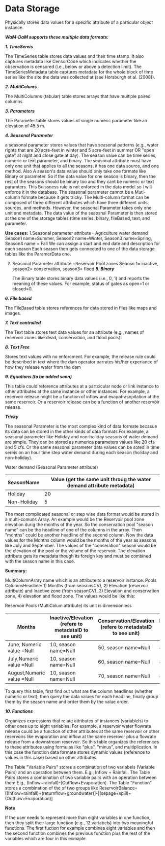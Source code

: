 Data Storage
============

Physically stores data values for a specific attribute of a particular object instance.


***WaM-DaM supports these multiple data formats:*** <p>
***1. TimeSereis*** <p>
The TimeSeries table stores data values and their time stamp. It also captures metadata like CensorCode which indicates whether the observation is censored (i.e., below or above a detection limit). 
The TimeSeriesMetadata table captures metadata for the whole block of time series like the site the data was collected at (see Horsburgh et al. (2008)).   

***2. MultiColums***<p>
 The MultiColumns (tabular) table stores arrays that have multiple paired columns.

***3. Parameters*** <p>
The Parameter table stores values of single numeric parameter like an elevation of 45.5 m. 

***4. Seasonal Parameter*** <p>
a seasonal parameter stores values that have seasonal patterns (e.g., water rights that are 20 acre-feet in winter and 5 acre-feet in summer OR "open gate" at night and close gate at day). The season value can be time series, numeric or text parameter, and binary. The seasonal attribute must have only one unit that applies to all the seasons, it has one data source, and one method. Also A season's data value should only take one formate like Binary or parameter. So if the data value for one season is binary, then the rest of the seasons should be binary too and they cant be numeric or text paramters. This Buissness rule is not enforced in the data model so I will enforce it in the database. The seasonal parameter cannot be a Muti-column formate because it gets tricky. The Multi-column format can be composed of three different attributes which have three different units, sources, and methods. However, the seasonal Parameter takes only one unit and metadata. The data value of the seaosnal Parameter is then stored at the one of the storage tables (time series, binary, fileBased, text, and parameter. 

**Use cases:**
1.Seasonal parameter attribute= Agriculture water demand
Season1 name=Summer, Season2 name=Winter, Season3 name=Spring, Season4 name = Fall
We can assign a start and end date and description for each season
Each season then gets connected to one of the data storage tables like the ParamerData one. 

2. Seasonal Parameter attribute =Reservoir Pool zones 
Seaosn 1= inactive, season2= conservation, season3= flood
***5. Binary***<p>
The Binary table stores binary data values (i.e., 0, 1) and reports the meaning of these values. For example, status of gates as open=1 or closed=0.

***6. File based***<p> 
 The FileBased table stores references for data stored in files like maps and images.

***7. Text controlled***<p>
The Text table stores text data values for an attribute (e.g., names of reservoir zones like dead, conservation, and flood pools).

***8. Text Free*** <p>
Stores text values with no enforcment. For example, the release rule could be described in text where the dam operator narrates his/her experiance of how they release water from the dam

***9. Equations (to be added soon)***<p>
This table could reference attributes at a partcicular node or link instance to other attributes at the same instance or other instances. For example, a reservoir release might be a function of inflow and evapotrasnpitation at the same reservoir. Or a reservoir release can be a function of another reservoir release.

***Tricky*** <p>
The seasonal Parameter is the most complex kind of data formate becasue its data can be stored in the other kinds of data formats.For example, a seasonal parameter like Holiday and non-holiday seasons of water demand are simple. They can be stored as numerica parameters values like 20 cfs and 5 cfs. Or the same seasonal parameter data values can be soted in time sereis on an hour time step water demand during each season (holiday and non-holiday). 

Water demand (Seasonal Parameter attribute) 

SeasonName   | Value (get the same unit throug the water demand attribute metadata)  
------------ | -------------
Holiday      | 20
Non-Holiday  | 5

The most complicated seasonal or step wise data format would be stored in a multi-comuns Array. An example would be the Reservoir pool zone elevation durig the months of the year. So the conservation pool "season name" can be the headline of one of the columns in the array. Then "months" could be another headline of the second column. Now the data values for the Months column would be the months of the year as seasons like July and September. The values of the "conseration" season would be the elevation of the pool or the volume of the reservoir. The elevation attribute gets its metadata though its foreign key and must be combined with the season name in this case. <p>
**Summary:** <p>
MultiColumnArray name which is an attribute to a reservoir instance: Pools
ColumnsHeadline: 1) Months (from seasonsCV), 2) Elevation (reservoir attribute) and Inactive zone (from seasonCV), 3) Elevation and conservation zone, 4) elevation and flood zone.
The values would be like this:

Reservoir Pools (MultiColum attribute) its unit is dimensionless 

Months       | Inactive/Elevation (refere to metadataID to see unit)  | Conservation/Elevation (refere to metadataID to see unit)|Flood/Elevation(refere to metadataID to see unit)
------------ | -------------| -------------| -------------
June, Numeric value =Null | 10, season name=Null   |50, season name=Null|80, season name=Null
July,Numeric value =Null  | 10, season name=Null   |60, season name=Null|80, season name=Null
August,Numeric value =Null|10, season name=Null    |70, season name=Null|80, season name=Null

To query this table, first find out what are the column headlines (whether numeric or text), then query the data values for each headline, finally group them by the season name and order them by the value order. 


***10. Functions*** <p>
Organizes expressions that relate attributes of instances (variablels) to other ones up to eight variables. For example, a reservoir water flowrate release could be a function of other attributes at the same reservoir or other reservoirs like evaporation and inflow at the same reserovir plus a flowrate release from a downstream reservoir. So this table organizes the references to these attributes using formulas like "plus", "minus", and multiplication. In this case the function data formate stores dynamic values (reference to values in this case) based on other attributes. <p>

The Table "Variable Pairs" stores a combination of two variabels (Variable Pairs) and an operation between them. E.g., Inflow + Rainfall. The Table Pairs stores a combination of two variable pairs with an operation between them E.g., (Inflow+rainfall)-(Outflow+Evaporation). The Table "Function" stores a combination of the of two groups like ReservoirBalance=[(Inflow+rainfall)+(returnflow+groundwater)]-[(sepage+spill)+(Outflow+Evaporation)] <p>
**Note** <p>
If the user needs to represent more than eight variables in one function, then they split their large function (e.g., 12 variabels) into two meaningful functions. The first fuction for example combines eight variables and then the second function combines the previous function plus the rest of the variables which are four in this exmaple.  <p>

